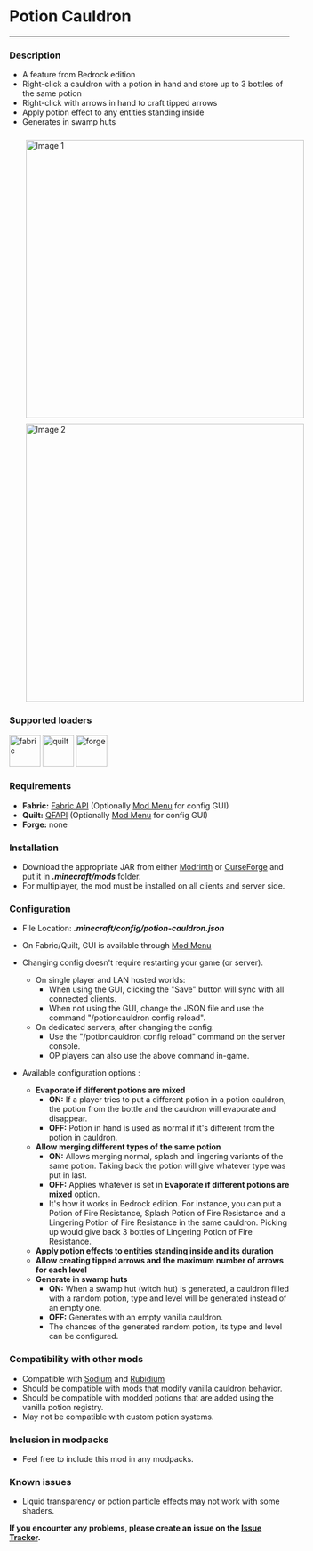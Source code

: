 # Potion Cauldron

----------------

### Description
- A feature from Bedrock edition
- Right-click a cauldron with a potion in hand and store up to 3 bottles of the same potion
- Right-click with arrows in hand to craft tipped arrows
- Apply potion effect to any entities standing inside
- Generates in swamp huts

<img style="margin-top: 10px; margin-left: 30px" src="https://maxoduke.dev/assets/images/mods/potion-cauldron/step1.gif" alt="Image 1" width="500" />
<img style="margin-top: 10px; margin-left: 30px" src="https://maxoduke.dev/assets/images/mods/potion-cauldron/step2.gif" alt="Image 2" width="500" />

### Supported loaders
<img alt="fabric" height="56" src="https://cdn.jsdelivr.net/npm/@intergrav/devins-badges@3/assets/cozy/supported/fabric_vector.svg">
<img alt="quilt" height="56" src="https://cdn.jsdelivr.net/npm/@intergrav/devins-badges@3/assets/cozy/supported/quilt_vector.svg">
<img alt="forge" height="56" src="https://cdn.jsdelivr.net/npm/@intergrav/devins-badges@3/assets/cozy/supported/forge_vector.svg">


### Requirements
- **Fabric:** <a target="_blank" href="https://modrinth.com/mod/fabric-api">Fabric API</a> (Optionally <a target="_blank" href="https://modrinth.com/mod/modmenu">Mod Menu</a> for config GUI)
- **Quilt:** <a target="_blank" href="https://modrinth.com/mod/qsl">QFAPI</a> (Optionally <a target="_blank" href="https://modrinth.com/mod/modmenu">Mod Menu</a> for config GUI)
- **Forge:** none

### Installation
- Download the appropriate JAR from either <a target="_blank" href="https://modrinth.com/mod/potion-cauldron">Modrinth</a> or <a target="_blank" href="https://curseforge.com/minecraft/mc-mods/potion-cauldron">CurseForge</a> and put it in **_.minecraft/mods_** folder.
- For multiplayer, the mod must be installed on all clients and server side.

### Configuration
- File Location: **_.minecraft/config/potion-cauldron.json_**
- On Fabric/Quilt, GUI is available through <a target="_blank" href="https://modrinth.com/mod/modmenu">Mod Menu</a>


- Changing config doesn't require restarting your game (or server).
    - On single player and LAN hosted worlds:
        - When using the GUI, clicking the "Save" button will sync with all connected clients.
        - When not using the GUI, change the JSON file and use the command "/potioncauldron config reload".
    - On dedicated servers, after changing the config:
        - Use the "/potioncauldron config reload" command on the server console.
        - OP players can also use the above command in-game.


- Available configuration options :
    - **Evaporate if different potions are mixed**
        - **ON:** If a player tries to put a different potion in a potion cauldron, the potion from the bottle and the cauldron will evaporate and disappear.
        - **OFF:** Potion in hand is used as normal if it's different from the potion in cauldron.
    - **Allow merging different types of the same potion**
        - **ON:** Allows merging normal, splash and lingering variants of the same potion. Taking back the potion will give whatever type was put in last.
        - **OFF:** Applies whatever is set in **Evaporate if different potions are mixed** option.
        - It's how it works in Bedrock edition. For instance, you can put a Potion of Fire Resistance, Splash Potion of Fire Resistance and a Lingering Potion of Fire Resistance in the same cauldron. Picking up would give back 3 bottles of Lingering Potion of Fire Resistance.
    - **Apply potion effects to entities standing inside and its duration**
    - **Allow creating tipped arrows and the maximum number of arrows for each level**
    - **Generate in swamp huts**
        - **ON:** When a swamp hut (witch hut) is generated, a cauldron filled with a random potion, type and level will be generated instead of an empty one.
        - **OFF:** Generates with an empty vanilla cauldron.
        - The chances of the generated random potion, its type and level can be configured.

### Compatibility with other mods
- Compatible with <a href="https://modrinth.com/mod/sodium">Sodium</a> and <a href="https://modrinth.com/mod/rubidium">Rubidium</a>
- Should be compatible with mods that modify vanilla cauldron behavior.
- Should be compatible with modded potions that are added using the vanilla potion registry.
- May not be compatible with custom potion systems.

### Inclusion in modpacks
- Feel free to include this mod in any modpacks.

### Known issues
- Liquid transparency or potion particle effects may not work with some shaders.

**If you encounter any problems, please create an issue on the <a href="https://github.com/maxoduke/Potion-Cauldron/issues">Issue Tracker</a>.**
